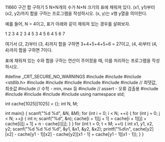 11660 구간 합 구하기 5
N×N개의 수가 N×N 크기의 표에 채워져 있다. (x1, y1)부터 (x2, y2)까지 합을 구하는 프로그램을 작성하시오. (x, y)는 x행 y열을 의미한다.

예를 들어, N = 4이고, 표가 아래와 같이 채워져 있는 경우를 살펴보자.

1	2	3	4
2	3	4	5
3	4	5	6
4	5	6	7

여기서 (2, 2)부터 (3, 4)까지 합을 구하면 3+4+5+4+5+6 = 27이고, (4, 4)부터 (4, 4)까지 합을 구하면 7이다.

표에 채워져 있는 수와 합을 구하는 연산이 주어졌을 때, 이를 처리하는 프로그램을 작성하시오.



#define _CRT_SECURE_NO_WARNINGS
#include <numeric>
#include <cstdio>
#include <stdlib.h>
#include <iostream>
#include <cstring>
#include <string>
#include <algorithm>
#include <vector>
#include <climits>   // 최댓값, 최솟값
#include <cmath>   // 수학 - min, max 등
#include <cassert>   // assert - 오류 검출용
#include <queue>
#include <stack>
#include <deque>
#include <map>
#include <set>
using namespace std;

int cache[1025][1025] = {};
int N, M;

int main() {
	scanf("%d %d", &N, &M);
	for (int i = 0; i < N; ++i) {
		for (int j = 0; j < N; ++j) {
			int n;
			scanf("%d", &n);
			cache[i + 1][j + 1] = cache[i + 1][j] + cache[i][j + 1] + n - cache[i][j];
		}
	}
	for (int t = 0; t < M; ++t) {
		int x1, y1, x2, y2;
		scanf("%d %d %d %d", &y1, &x1, &y2, &x2);
		printf("%d\n", cache[y2][x2] - cache[y1 - 1][x2] - cache[y2][x1 - 1] + cache[y1 - 1][x1 - 1]);
	}
}
